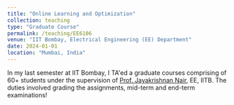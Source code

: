 ```yaml
---
title: "Online Learning and Optimization"
collection: teaching
type: "Graduate Course"
permalink: /teaching/EE6106
venue: "IIT Bombay, Electrical Engineering (EE) Department"
date: 2024-01-01
location: "Mumbai, India"
---
```


In my last semester at IIT Bombay, I TA'ed a graduate courses comprising of 60+ students under the supervision of [Prof. Jayakrishnan Nair](https://www.ee.iitb.ac.in/~jayakrishnan.nair/), EE, IITB. The duties involved grading the assignments, mid-term and end-term examinations!
